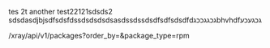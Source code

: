 tes 2t another test22121sdsds2
sdsdasdjbjsdfsdsfdssdsdsdsdsasdssdssdsdfsdfsdsdfdגכגגככגbhvhdfגכגעכע


 /xray/api/v1/packages?order_by=&package_type=rpm